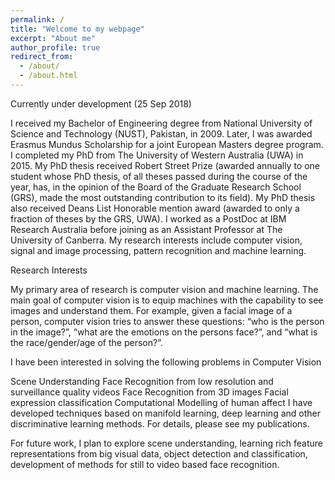 ```yaml
---
permalink: /
title: "Welcome to my webpage"
excerpt: "About me"
author_profile: true
redirect_from: 
  - /about/
  - /about.html
---
```


Currently under development (25 Sep 2018)

I received my Bachelor of Engineering degree from National University of Science and Technology (NUST), Pakistan, in 2009. Later, I was awarded Erasmus Mundus Scholarship for a joint European Masters degree program. I completed my PhD from The University of Western Australia (UWA) in 2015. My PhD thesis received Robert Street Prize (awarded annually to one student whose PhD thesis, of all theses passed during the course of the year, has, in the opinion of the Board of the Graduate Research School (GRS), made the most outstanding contribution to its field). My PhD thesis also received Deans List Honorable mention award (awarded to only a fraction of theses by the GRS, UWA). I worked as a PostDoc at IBM Research Australia before joining as an Assistant Professor at The University of Canberra. My research interests include computer vision, signal and image processing, pattern recognition and machine learning.

Research Interests

My primary area of research is computer vision and machine learning. The main goal of computer vision is to equip machines with the capability to see images and understand them. For example, given a facial image of a person, computer vision tries to answer these questions: “who is the person in the image?”, “what are the emotions on the persons face?”, and “what is the race/gender/age of the person?”.

I have been interested in solving the following problems in Computer Vision

Scene Understanding
Face Recognition from low resolution and surveillance quality videos
Face Recognition from 3D images
Facial expression classification
Computational Modelling of human affect
I have developed techniques based on manifold learning, deep learning and other discriminative learning methods. For details, please see my publications.

For future work, I plan to explore scene understanding, learning rich feature representations from big visual data, object detection and classification, development of methods for still to video based face recognition.



